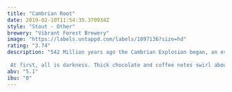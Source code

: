 ```yaml
---
title: "Cambrian Root"
date: 2019-02-10T11:54:35.370934Z
style: "Stout - Other"
brewery: "Vibrant Forest Brewery"
image: "https://labels.untappd.com/labels/1897136?size=hd"
rating: "3.74"
description: "542 Million years ago the Cambrian Explosion began, an evolutionary expansion unrivalled in speed, scope and importance.  From the primordial murk came forth the ancestral forms of most life as we know it.    At first, all is darkness. Thick chocolate and coffee notes swirl about the pallet.  However, all tastes are rapidly encompassed by the roar of blinding liquorice.   The Root of the Cambrian Explosion is laid bare, the flavour sensation has brought forth the pathway to our human transcendence.  Drink deep, and be taken back to the Cambrian Root. "
abv: "5.1"
ibu: "0"
---
```

